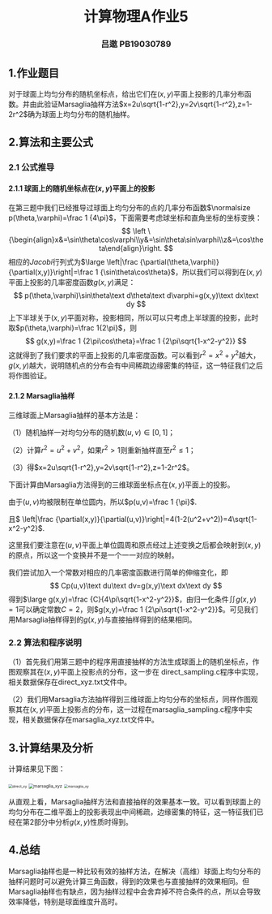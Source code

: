 <h1 align = 'center'>计算物理A作业5</h1>

<h3 align = 'center'>吕遨 PB19030789</h3>

## 1.作业题目

对于球面上均匀分布的随机坐标点，给出它们在$(x,y)$平面上投影的几率分布函数。并由此验证Marsaglia抽样方法$x=2u\sqrt{1-r^2},y=2v\sqrt{1-r^2},z=1-2r^2$确为球面上均匀分布的随机抽样。



## 2.算法和主要公式

### 2.1 公式推导

#### 2.1.1 球面上的随机坐标点在$(x,y)$平面上的投影

在第三题中我们已经推导过球面上均匀分布的点的几率分布函数$\normalsize p(\theta,\varphi)=\frac 1 {4\pi}$，下面需要考虑球坐标和直角坐标的坐标变换：
$$
\left \{\begin{align}x&=\sin\theta\cos\varphi\\y&=\sin\theta\sin\varphi\\z&=\cos\theta\end{align}\right.
$$
相应的$Jacobi$行列式为$\large \left|\frac {\partial(\theta,\varphi)}{\partial(x,y)}\right|=\frac 1 {\sin\theta\cos\theta}$，所以我们可以得到在$(x,y)$平面上投影的几率密度函数$g(x,y)$满足：
$$
p(\theta,\varphi)\sin\theta\text d\theta\text d\varphi=g(x,y)\text dx\text dy
$$
上下半球关于$(x,y)$平面对称，投影相同，所以可以只考虑上半球面的投影，此时取$p(\theta,\varphi)=\frac 1{2\pi}$，则
$$
g(x,y)=\frac 1 {2\pi\cos\theta}=\frac 1 {2\pi\sqrt{1-x^2-y^2}}
$$
这就得到了我们要求的平面上投影的几率密度函数。可以看到$r^2=x^2+y^2$越大，$g(x,y)$越大，说明随机点的分布会有中间稀疏边缘密集的特征，这一特征我们之后将作图验证。

#### 2.1.2 Marsaglia抽样

三维球面上Marsaglia抽样的基本方法是：

（1）随机抽样一对均匀分布的随机数$(u,v)\in[0,1]$；

（2）计算$r^2=u^2+v^2$，如果$r^2>1$则重新抽样直至$r^2\le1$；

（3）得$x=2u\sqrt{1-r^2},y=2v\sqrt{1-r^2},z=1-2r^2$。

下面计算由Marsaglia方法得到的三维球面坐标点在$(x,y)$平面上的投影。

由于$(u,v)$均被限制在单位圆内，所以$p(u,v)=\frac 1 {\pi}$.

且$ \left|\frac {\partial(x,y)}{\partial(u,v)}\right|=4(1-2(u^2+v^2))=4\sqrt{1-x^2-y^2}$.

这里我们要注意在$(u,v)$平面上单位圆周和原点经过上述变换之后都会映射到$(x,y)$的原点，所以这一个变换并不是一个一一对应的映射。

我们尝试加入一个常数对相应的几率密度函数进行简单的伸缩变化，即
$$
Cp(u,v)\text du\text dv=g(x,y)\text dx\text dy
$$
得到$\large g(x,y)=\frac {C}{4\pi\sqrt{1-x^2-y^2}}$，由归一化条件$\iint g(x,y)=1$可以确定常数$C=2$，则$g(x,y)=\frac 1 {2\pi\sqrt{1-x^2-y^2}}$。可见我们用Marsaglia抽样得到的$g(x,y)$与直接抽样得到的结果相同。

### 2.2 算法和程序说明

（1）首先我们用第三题中的程序用直接抽样的方法生成球面上的随机坐标点，作图观察其在$(x,y)$平面上投影点的分布，这一步在		  direct_sampling.c程序中实现，相关数据保存在direct_xyz.txt文件中。

（2）我们用Marsaglia方法抽样得到三维球面上均匀分布的坐标点，同样作图观察其在$(x,y)$平面上投影点的分布，这一过程在marsaglia_sampling.c程序中实现，相关数据保存在marsaglia_xyz.txt文件中。



## 3.计算结果及分析

计算结果见下图：

<img src="E:\Computational_Physics\hw5\direct_xy.png" alt="direct_xy" style="zoom:48%;" />



<img src="E:\Computational_Physics\hw5\marsaglia_xyz.png" alt="marsaglia_xyz" style="zoom: 60%;" />



<img src="E:\Computational_Physics\hw5\marsaglia_xy.png" alt="marsaglia_xy" style="zoom:48%;" />



从直观上看，Marsaglia抽样方法和直接抽样的效果基本一致。可以看到球面上的均匀分布在二维平面上的投影表现出中间稀疏，边缘密集的特征，这一特征我们已经在第2部分中分析$g(x,y)$性质时得到。

## 4.总结

Marsaglia抽样也是一种比较有效的抽样方法，在解决（高维）球面上均匀分布的抽样问题时可以避免计算三角函数，得到的效果也与直接抽样的效果相同。但Marsaglia抽样也有缺点，因为抽样过程中会舍弃掉不符合条件的点，所以会导致效率降低，特别是球面维度升高时。

